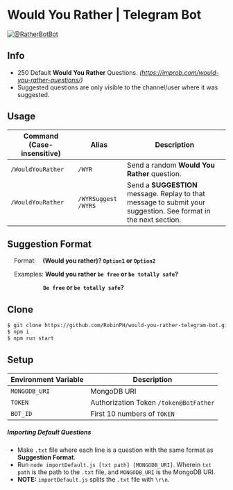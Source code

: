 # Would You Rather | Telegram Bot

[![@RatherBotBot](https://i.imgur.com/sFWzmgz.png)](https://t.me/RatherBotBot)

## Info
- 250 Default **Would You Rather** Questions. _(https://improb.com/would-you-rather-questions/)_
- Suggested questions are only visible to the channel/user where it was suggested.

## Usage
| Command (Case-insensitive) | Alias                 | Description                                                                                                                                                                                                                                                  |
|----------------------------|-----------------------|--------------------------------------------------------------------------------------------------------------------------------------------------------------------------------------------------------------------------------------------------------------|
| `/WouldYouRather`          | `/WYR`                | Send a random **Would You Rather** question.                                                                                                                                                                                                                 |
| `/WouldYouRather`          | `/WYRSuggest` `/WYRS` | Send a **SUGGESTION** message. Replay to that message to submit your suggestion. See format in the next section.   |                                          |
## Suggestion Format
&nbsp;&nbsp;&nbsp;&nbsp;Format:&nbsp;&nbsp;&nbsp; **(Would you rather)? `Option1` or `Option2`**

&nbsp;&nbsp;&nbsp;&nbsp;Examples: **Would you rather `be free` or `be totally safe`?**

&nbsp;&nbsp;&nbsp;&nbsp;&nbsp;&nbsp;&nbsp;&nbsp;&nbsp;&nbsp;&nbsp;&nbsp;&nbsp;&nbsp;&nbsp;&nbsp;&nbsp;&nbsp;&nbsp;&nbsp; **`Be free` or `be totally safe`?**

## Clone
```sh
$ git clone https://github.com/RobinPH/would-you-rather-telegram-bot.git
$ npm i
$ npm run start
```

## Setup
| Environment Variable                 | Description      |
| -------------------- | --------- | 
| `MONGODB_URI`         | MongoDB URI  | 
| `TOKEN`         | Authorization Token `/token@BotFather`  | 
| `BOT_ID`  | First 10 numbers of `TOKEN`  |

##### Importing Default Questions
 - Make `.txt` file where each line is a question with the same format as **Suggestion Format**.
 - Run `node importDefault.js [txt path] [MONGODB_URI]`. Wherein `txt path` is the path to the `.txt` file, and `MONGODB_URI` is the MongoDB URI.
 - **NOTE:** `importDefault.js` splits the `.txt` file with `\r\n`.
